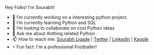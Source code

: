 Hey Folks! I'm Sourabh! 
- 🔭 I’m currently working on a interesting python project.
- 🌱 I’m currently learning Python and SQL 
- 👯 I’m looking to collaborate on cool Python ideas 
- 💬 Ask me about Anthing related Python .
- 📫 How to reach me: [Sourabh Ligade](https://sourabhligade07.wixsite.com/ligade) | [Twitter](https://twitter.com/SourabhLigade) | [LinkedIn](https://www.linkedin.com/in/ligade24/) | [Kaggle](https://www.kaggle.com/saurabhl/following)
- ⚡ Fun fact: I'm a professional Footballer!
